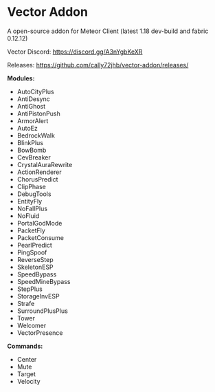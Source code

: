 # Vector Addon
A open-source addon for Meteor Client (latest 1.18 dev-build and fabric 0.12.12)

Vector Discord:
https://discord.gg/A3nYgbKeXR

Releases:
https://github.com/cally72jhb/vector-addon/releases/

**Modules:**
- AutoCityPlus
- AntiDesync
- AntiGhost
- AntiPistonPush
- ArmorAlert
- AutoEz
- BedrockWalk
- BlinkPlus
- BowBomb
- CevBreaker
- CrystalAuraRewrite
- ActionRenderer
- ChorusPredict
- ClipPhase
- DebugTools
- EntityFly
- NoFallPlus
- NoFluid
- PortalGodMode
- PacketFly
- PacketConsume
- PearlPredict
- PingSpoof
- ReverseStep
- SkeletonESP
- SpeedBypass
- SpeedMineBypass
- StepPlus
- StorageInvESP
- Strafe
- SurroundPlusPlus
- Tower
- Welcomer
- VectorPresence

**Commands:**
- Center
- Mute
- Target
- Velocity